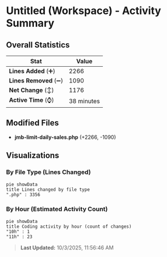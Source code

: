 # Untitled (Workspace) - Activity Summary 

## Overall Statistics

| Stat                   | Value                                                             |
| ---------------------- | ----------------------------------------------------------------- |
| **Lines Added** (➕)   | 2266                                          |
| **Lines Removed** (➖) | 1090                                        |
| **Net Change** (↕)    | 1176                |
| **Active Time** (⌚)   | 38 minutes |


## Modified Files
- **jmb-limit-daily-sales.php** (+2266, -1090)

## Visualizations

### By File Type (Lines Changed)

```mermaid
pie showData
title Lines changed by file type
".php" : 3356
```

### By Hour (Estimated Activity Count)

```mermaid
pie showData
title Coding activity by hour (count of changes)
"10h" : 1
"11h" : 23
```


> **Last Updated:** 10/3/2025, 11:56:46 AM